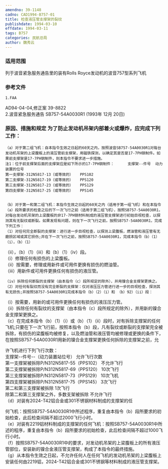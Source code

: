 ```yaml
---
amendno: 39-1148  
cadno: CAD1994-B757-01  
title: 检查液压管支撑架的裂纹  
publishdate: 1994-03-10  
effdate: 1994-03-11  
tags: B757  
categories: 民航总局  
author: 魏秀云  
---
```

  
### 适用范围  
列于波音紧急服务通告里的装有Rolls Royce发动机的波音757型系列飞机  
  
<!--more-->  
### 参考文件  
    1.FAA  
 AD94-04-04,修正案 39-8822  
    2.波音紧急服务通告 SB757-54A0030R1  (1993年 12月 20日)  
  
### 原因、措施和规定 为了防止发动机吊架内部着火或爆炸，应完成下列工作：  
    （a）对于第二组飞机：自本指令生效之日起的60天之内，按照波音SB757-54A0030R1对每台发动机吊架的上梁腹板上的液压管前支撑架，用磁铁探测，以确定其是否是17-7PH钢制件。如果前支撑架是17-7PH钢制件，则本指令不要求进一步措施。  
    注1：位于前支撑架后面的支撑架应是如下所示的17-7PH钢制件：      支撑架--件号  动力装置的位号  
    第一支撑架-312N5817-13（或等效的）   PPS102  
    第二支撑架-312N5817-19（或等效的）   PPS120  
    第三支撑架-312N5817-23（或等效的）   PPS129  
    第四支撑架-312N5817-25（或等效的）   PPS145  
  
   
    （b）对于第一和第二组飞机：本指令生效之日起的60天之内（适用于第一组飞机）和在本指令（a）段所要求的检查之后的下一次飞行之前（适用于第二组飞机），按照SB757-54A0030R1，对每台发动机吊架的上梁腹板的非17-7PH钢材料制成的液压管支撑架进行初始目视检查，以探测其有无裂纹或断裂。如果发现有问题，则在下一次飞行之前，按照SB757-54A0030R1，完成下列工作：  
    （1）对任何完全断裂的支撑架：进行进一步目视检查，以探测上梁腹板，燃油管和液压管有无磨损区域或其它损伤;并在下一次飞行之前，按照SB757-54A0030R1，完成本指令（b）（1）（i），（b）（1）  
（ii），（b）（1）（iii）和（b）（1）（iv）段。  
（i）修理任何有损伤的上梁腹板。  
    （ii）按需要，修理或用新件或可用件更换有损伤的燃油管。  
（iii）用新件或可用件更换任何有损伤的液压管。  
  
    （iv）拆除任何断裂的支撑架（由本指令（c）段所规定的除外），并用镍合金支撑架更换之。  
    （2）对任何有裂纹而没有完全断裂的支撑架：仅对液压压力管进行进一步的目视检查，探测其有无损伤;并按照SB757-54A0030R1完成本指令（b）（2）（i）和 （b）92）（ii）段：  
（i）按需要，用新的或可用件更换任何有损伤的液压压力管。  
    （ii）拆除任何有裂纹的支撑架（由本指令（c）段所规定的除外），并用新的镍合金支撑架更换之。  
（c）在完成本指令（b）（1）（i）或（b）（1）（ii）段时，对有拆除支撑架的任何飞机;只要在下一次飞行前，按照本指令（b）段，凡有裂纹或断裂的支撑架完全被拆除，有损伤的梁腹板均被修复，以及燃油管和液压管均被修理或更换的条件下，在按照SB757-54A0030R1用新的镍合金支撑架更换任何拆除的支撑架之前，允  
  
许飞机进行下列飞行次数：  
支撑架--件号--（动力装置站位号）  允许飞行次数  
第一支撑架被拆除P/N312N5817-55（PPS102）  不允许飞行  
第二支撑架被拆除P/N312N5817-69（PPS120）  10次飞行  
第三支撑架被拆除P/N312N5817-73（PPS129）  10次飞机  
第四支撑架被拆除P/N312N5817-75（PPS145）  3次飞行  
第二和第三支撑架被拆除  1次飞行  
除第二和第三支撑架之外，多数支架被拆除  不允许飞行  
（d）对装有2024-T42铝合金或301不锈钢材料制成的支撑架的任  
   
何飞机：按照SB757-54A0030R1中所述程序，重复由本指令（b）段所要求的初始检查，此后检查间隔不超过2000飞行小时。  
    （e）对装有2219铝材料制成的支撑架的任何飞机：按照SB757-54A0030R1中所述的程序，重复由本指令（b）段所要求的初始检查，此后检查间隔不超过1000飞行小时。  
（f）按照SB757-54A0030R1中的要求，对发动机吊架的上梁腹板上的所有液压管部位，安装新的镍合金液压管支撑架，构成了本指令的最终措施。  
    （g）从本指令生效之日起，不允许任何人在任何飞机的发动机吊架的上梁腹板上安装任何由2219铝，2024-T42铝合金或301不锈钢等材料制成的液压管支撑架。  
  
